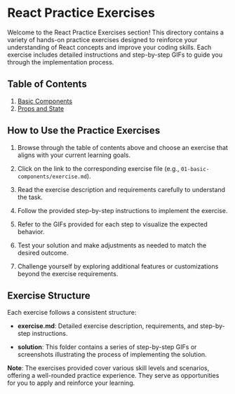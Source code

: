 # React Practice Exercises

Welcome to the React Practice Exercises section! This directory contains a variety of hands-on practice exercises designed to reinforce your understanding of React concepts and improve your coding skills. Each exercise includes detailed instructions and step-by-step GIFs to guide you through the implementation process.

## Table of Contents

1. [Basic Components](01-basic-components/exercise.md)
2. [Props and State](02-props-and-state/exercise.md)

## How to Use the Practice Exercises

1. Browse through the table of contents above and choose an exercise that aligns with your current learning goals.

2. Click on the link to the corresponding exercise file (e.g., `01-basic-components/exercise.md`).

3. Read the exercise description and requirements carefully to understand the task.

4. Follow the provided step-by-step instructions to implement the exercise.

5. Refer to the GIFs provided for each step to visualize the expected behavior.

6. Test your solution and make adjustments as needed to match the desired outcome.

7. Challenge yourself by exploring additional features or customizations beyond the exercise requirements.

## Exercise Structure

Each exercise follows a consistent structure:

- **exercise.md**: Detailed exercise description, requirements, and step-by-step instructions.

- **solution**: This folder contains a series of step-by-step GIFs or screenshots illustrating the process of implementing the solution.

<!-- ## Contribution

If you've created your own practice exercises and would like to share them with the community, you can contribute by adding a new exercise folder. Follow the guidelines in [how-to-contribute.md](../contributions/how-to-contribute.md) to create a new exercise directory and provide a detailed exercise description.

Feel free to suggest new exercise ideas or improvements to existing exercises by opening an issue or submitting a pull request.

Happy coding and enjoy honing your React skills with these practice exercises! -->

**Note**: The exercises provided cover various skill levels and scenarios, offering a well-rounded practice experience. They serve as opportunities for you to apply and reinforce your learning.
